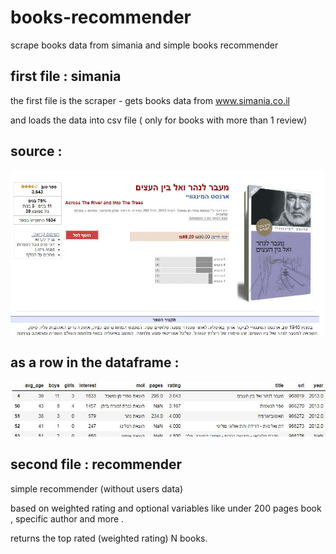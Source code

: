 # books-recommender
scrape books data from simania and simple books recommender 

## first file : simania 

the first file is the scraper - gets books data from www.simania.co.il

and loads the data into csv file ( only for books with more than 1 review)

## source : 

<p align="center">
  <img src="img/simania2.JPG">
</p>

## as a row in the dataframe :

<p align="center">
  <img src="img/df.JPG">
</p>

## second file : recommender 

simple recommender (without users data)

based on weighted rating and optional variables like under 200 pages book , specific author and more . 

returns the top rated (weighted rating) N books.


